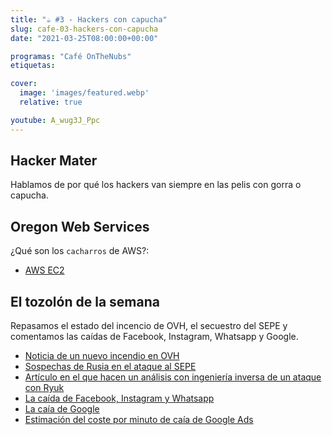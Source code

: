 ```yaml
---
title: "☕️ #3 - Hackers con capucha"
slug: cafe-03-hackers-con-capucha
date: "2021-03-25T08:00:00+00:00"

programas: "Café OnTheNubs"
etiquetas:

cover:
  image: 'images/featured.webp'
  relative: true

youtube: A_wug3J_Ppc
---
```


## Hacker Mater
Hablamos de por qué los hackers van siempre en las pelis con gorra o capucha.

## Oregon Web Services
¿Qué son los `cacharros` de AWS?:
* [AWS EC2](https://aws.amazon.com/es/ec2)

## El tozolón de la semana
Repasamos el estado del incencio de OVH, el secuestro del SEPE y comentamos las caídas de Facebook, Instagram, Whatsapp y Google.
* [Noticia de un nuevo incendio en OVH](https://kulturegeek.fr/news-221190/ovh-connu-nouvel-incendie-data-center-strasbourg/amp?__twitter_impression=true)
* [Sospechas de Rusia en el ataque al SEPE](https://www.elconfidencial.com/espana/2021-03-21/rusia-hackeo-sepe-inteligencia-espana_3000291/)
* [Artículo en el que hacen un análisis con ingeniería inversa de un ataque con Ryuk](https://www.varonis.com/blog/darkside-ransomware/)
* [La caída de Facebook, Instagram y Whatsapp](https://www.theverge.com/2021/3/19/22340405/instagram-whatsapp-facebook-messenger-down-outage)
* [La caía de Google](https://www.zeebiz.com/technology/mobiles/news-some-google-apps-including-gmail-crashing-on-android-smartphones-heres-how-to-fix-153355)
* [Estimación del coste por minuto de caía de Google Ads](https://twitter.com/StretchDigital/status/1374653650556051456)
